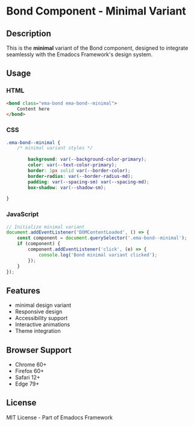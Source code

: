 # Bond Component - Minimal Variant

## Description
This is the **minimal** variant of the Bond component, designed to integrate seamlessly with the Emadocs Framework's design system.

## Usage

### HTML
```html
<bond class="ema-bond ema-bond--minimal">
    Content here
</bond>
```

### CSS
```css
.ema-bond--minimal {
    /* minimal variant styles */
    
        background: var(--background-color-primary);
        color: var(--text-color-primary);
        border: 1px solid var(--border-color);
        border-radius: var(--border-radius-md);
        padding: var(--spacing-sm) var(--spacing-md);
        box-shadow: var(--shadow-sm);
    
}
```

### JavaScript
```javascript
// Initialize minimal variant
document.addEventListener('DOMContentLoaded', () => {
    const component = document.querySelector('.ema-bond--minimal');
    if (component) {
        component.addEventListener('click', (e) => {
            console.log('Bond minimal variant clicked');
        });
    }
});
```

## Features
- minimal design variant
- Responsive design
- Accessibility support
- Interactive animations
- Theme integration

## Browser Support
- Chrome 60+
- Firefox 60+
- Safari 12+
- Edge 79+

## License
MIT License - Part of Emadocs Framework
